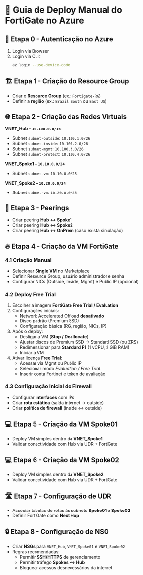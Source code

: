 # 📘 Guia de Deploy Manual do FortiGate no Azure

## 🔐 Etapa 0 - Autenticação no Azure
1. Login via Browser  
2. Login via CLI:  
   ```bash
   az login --use-device-code
   ```

## 🏗️ Etapa 1 - Criação do Resource Group
- Criar o **Resource Group** (ex.: `Fortigate-RG`)  
- Definir a **região** (ex.: `Brazil South` ou `East US`)  

## 🌐 Etapa 2 - Criação das Redes Virtuais
**VNET_Hub – `10.100.0.0/16`**  
- Subnet `subnet-outside`: `10.100.1.0/26`  
- Subnet `subnet-inside`: `10.100.2.0/26`  
- Subnet `subnet-mgmt`: `10.100.3.0/26`  
- Subnet `subnet-protect`: `10.100.4.0/26`  

**VNET_Spoke1 – `10.10.0.0/24`**  
- Subnet `subnet-vm`: `10.10.0.0/25`  

**VNET_Spoke2 – `10.20.0.0/24`**  
- Subnet `subnet-vm`: `10.20.0.0/25`  

## 🔗 Etapa 3 - Peerings
- Criar peering **Hub ↔ Spoke1**  
- Criar peering **Hub ↔ Spoke2**  
- Criar peering **Hub ↔ OnPrem** (caso exista simulação)  

## 🔥 Etapa 4 - Criação da VM FortiGate

### 4.1 Criação Manual
- Selecionar **Single VM** no Marketplace  
- Definir Resource Group, usuário administrador e senha  
- Configurar NICs (Outside, Inside, Mgmt) e Public IP (opcional)  

### 4.2 Deploy Free Trial
1. Escolher a imagem **FortiGate Free Trial / Evaluation**  
2. Configurações iniciais:  
   - Network Accelerated Offload **desativado**  
   - Disco padrão (Premium SSD)  
   - Configuração básica (RG, região, NICs, IP)  
3. Após o deploy:  
   - Desligar a VM (**Stop / Deallocate**)  
   - Ajustar discos de Premium SSD → Standard SSD (ou ZRS)  
   - Redimensionar para **Standard F1** (1 vCPU, 2 GiB RAM)  
   - Iniciar a VM  
4. Ativar licença **Free Trial**:  
   - Acessar via Mgmt ou Public IP  
   - Selecionar modo *Evaluation / Free Trial*  
   - Inserir conta Fortinet e token de avaliação  

### 4.3 Configuração Inicial do Firewall
- Configurar **interfaces** com IPs  
- Criar **rota estática** (saída internet → outside)  
- Criar **política de firewall** (inside ↔ outside)  

## 💻 Etapa 5 - Criação da VM Spoke01
- Deploy VM simples dentro da **VNET_Spoke1**  
- Validar conectividade com Hub via UDR + FortiGate  

## 💻 Etapa 6 - Criação da VM Spoke02
- Deploy VM simples dentro da **VNET_Spoke2**  
- Validar conectividade com Hub via UDR + FortiGate  

## 🛣️ Etapa 7 - Configuração de UDR
- Associar tabelas de rotas às subnets **Spoke01** e **Spoke02**  
- Definir FortiGate como **Next Hop**  

## 🔒 Etapa 8 - Configuração de NSG
- Criar **NSGs** para `VNET_Hub`, `VNET_Spoke01` e `VNET_Spoke02`  
- Regras recomendadas:  
  - Permitir **SSH/HTTPS** de gerenciamento  
  - Permitir tráfego **Spokes ↔ Hub**  
  - Bloquear acessos desnecessários da internet  
